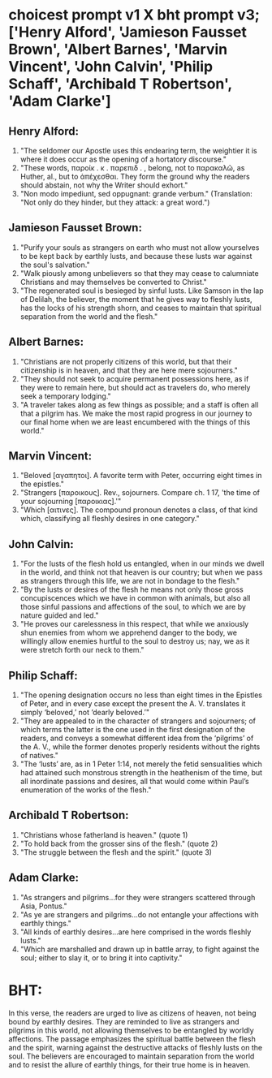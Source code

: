 # choicest prompt v1 X bht prompt v3; ['Henry Alford', 'Jamieson Fausset Brown', 'Albert Barnes', 'Marvin Vincent', 'John Calvin', 'Philip Schaff', 'Archibald T Robertson', 'Adam Clarke']

## Henry Alford:
1. "The seldomer our Apostle uses this endearing term, the weightier it is where it does occur as the opening of a hortatory discourse."
2. "These words, παροίκ . κ . παρεπιδ . , belong, not to παρακαλῶ, as Huther, al., but to ἀπέχεσθαι. They form the ground why the readers should abstain, not why the Writer should exhort."
3. "Non modo impediunt, sed oppugnant: grande verbum." (Translation: "Not only do they hinder, but they attack: a great word.")

## Jamieson Fausset Brown:
1. "Purify your souls as strangers on earth who must not allow yourselves to be kept back by earthly lusts, and because these lusts war against the soul's salvation."
2. "Walk piously among unbelievers so that they may cease to calumniate Christians and may themselves be converted to Christ."
3. "The regenerated soul is besieged by sinful lusts. Like Samson in the lap of Delilah, the believer, the moment that he gives way to fleshly lusts, has the locks of his strength shorn, and ceases to maintain that spiritual separation from the world and the flesh."

## Albert Barnes:
1. "Christians are not properly citizens of this world, but that their citizenship is in heaven, and that they are here mere sojourners."
2. "They should not seek to acquire permanent possessions here, as if they were to remain here, but should act as travelers do, who merely seek a temporary lodging."
3. "A traveler takes along as few things as possible; and a staff is often all that a pilgrim has. We make the most rapid progress in our journey to our final home when we are least encumbered with the things of this world."

## Marvin Vincent:
1. "Beloved [αγαπητοι]. A favorite term with Peter, occurring eight times in the epistles."
2. "Strangers [παροικους]. Rev., sojourners. Compare ch. 1 17, 'the time of your sojourning [παροικιας].'"
3. "Which [αιτινες]. The compound pronoun denotes a class, of that kind which, classifying all fleshly desires in one category."

## John Calvin:
1. "For the lusts of the flesh hold us entangled, when in our minds we dwell in the world, and think not that heaven is our country; but when we pass as strangers through this life, we are not in bondage to the flesh."
2. "By the lusts or desires of the flesh he means not only those gross concupiscences which we have in common with animals, but also all those sinful passions and affections of the soul, to which we are by nature guided and led."
3. "He proves our carelessness in this respect, that while we anxiously shun enemies from whom we apprehend danger to the body, we willingly allow enemies hurtful to the soul to destroy us; nay, we as it were stretch forth our neck to them."

## Philip Schaff:
1. "The opening designation occurs no less than eight times in the Epistles of Peter, and in every case except the present the A. V. translates it simply ‘beloved,’ not ‘dearly beloved.’" 
2. "They are appealed to in the character of strangers and sojourners; of which terms the latter is the one used in the first designation of the readers, and conveys a somewhat different idea from the ‘pilgrims’ of the A. V., while the former denotes properly residents without the rights of natives." 
3. "The ‘lusts’ are, as in 1 Peter 1:14, not merely the fetid sensualities which had attained such monstrous strength in the heathenism of the time, but all inordinate passions and desires, all that would come within Paul’s enumeration of the works of the flesh."

## Archibald T Robertson:
1. "Christians whose fatherland is heaven." (quote 1)
2. "To hold back from the grosser sins of the flesh." (quote 2)
3. "The struggle between the flesh and the spirit." (quote 3)

## Adam Clarke:
1. "As strangers and pilgrims...for they were strangers scattered through Asia, Pontus." 
2. "As ye are strangers and pilgrims...do not entangle your affections with earthly things."
3. "All kinds of earthly desires...are here comprised in the words fleshly lusts."
4. "Which are marshalled and drawn up in battle array, to fight against the soul; either to slay it, or to bring it into captivity."


# BHT:
In this verse, the readers are urged to live as citizens of heaven, not being bound by earthly desires. They are reminded to live as strangers and pilgrims in this world, not allowing themselves to be entangled by worldly affections. The passage emphasizes the spiritual battle between the flesh and the spirit, warning against the destructive attacks of fleshly lusts on the soul. The believers are encouraged to maintain separation from the world and to resist the allure of earthly things, for their true home is in heaven.